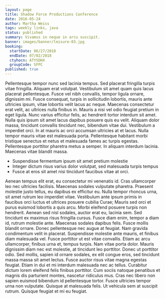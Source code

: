 ```yaml
---
layout: page
title: Shadow Force Productions Conference
date: 2016-05-24
author: Martha Weiss
tags: weekly links, java
status: published
summary: Vivamus in neque in arcu suscipit.
banner: images/banner/leisure-03.jpg
booking:
  startDate: 06/27/2018
  endDate: 07/02/2018
  ctyhocn: ATYSDHX
  groupCode: SFPC
published: true
---
```

Pellentesque tempor nunc sed lacinia tempus. Sed placerat fringilla turpis vitae fringilla. Aliquam erat volutpat. Vestibulum sit amet quam quis lacus placerat pellentesque. Fusce vel nibh convallis, tempor ligula ornare, dignissim mi. Fusce consequat, turpis in sollicitudin lobortis, mauris ante ultricies ipsum, vitae lobortis velit lacus ac neque. Maecenas consectetur erat velit, ac ultrices nulla finibus in.
Mauris a nisi vel odio feugiat pretium in eget ligula. Nunc varius efficitur felis, ac hendrerit tortor interdum sit amet. Nulla quis ipsum sit amet lacus dapibus posuere quis eu velit. Aliquam dolor massa, tincidunt convallis tincidunt nec, bibendum vitae dui. Vestibulum a imperdiet orci. In at mauris ac orci accumsan ultricies at et lacus. Nulla tempor mauris vitae est malesuada porta. Pellentesque habitant morbi tristique senectus et netus et malesuada fames ac turpis egestas. Pellentesque porttitor pharetra metus a semper. In aliquam interdum lacinia. Maecenas vitae blandit massa.

* Suspendisse fermentum ipsum sit amet pretium molestie
* Integer dictum risus varius dolor volutpat, sed malesuada turpis tempus
* Fusce at eros sit amet nisi tincidunt faucibus vitae at orci.

Aenean tempus elit erat, eu consectetur mi venenatis id. Cras ullamcorper leo nec ultricies facilisis. Maecenas sodales vulputate pharetra. Praesent molestie justo tellus, eu dapibus ex efficitur eu. Nulla tempor rhoncus urna, sit amet rutrum leo imperdiet vitae. Vestibulum ante ipsum primis in faucibus orci luctus et ultrices posuere cubilia Curae; Mauris sed orci et purus euismod lobortis a quis arcu. Morbi eleifend posuere turpis non hendrerit. Aenean sed nisl sodales, auctor erat eu, lacinia sem. Sed tincidunt ex maximus risus fringilla cursus. Fusce diam enim, tempor a diam id, rutrum molestie ante. Maecenas sodales dapibus felis. Fusce mollis blandit ornare. Donec pellentesque nec augue at feugiat. Nam gravida condimentum velit in placerat.
Suspendisse molestie ante mauris, et finibus diam malesuada vel. Fusce porttitor ut est vitae convallis. Etiam ac arcu ullamcorper, finibus urna et, tempus turpis. Nam vitae porta dolor. Mauris dignissim diam nec est molestie, at tincidunt leo porttitor. Donec ut porttitor odio. Sed mollis, sapien id ornare sodales, ex elit congue eros, sed tincidunt massa massa sit amet lectus. Fusce auctor risus vitae magna egestas feugiat. Etiam in dui et mi interdum malesuada nec ac tellus. Curabitur dictum lorem eleifend felis finibus porttitor. Cum sociis natoque penatibus et magnis dis parturient montes, nascetur ridiculus mus. Cras nec libero non sapien euismod bibendum id pellentesque tortor. Fusce ultricies tempor urna non vulputate. Quisque at malesuada felis. Ut vehicula sem at suscipit rutrum. Quisque feugiat et mi eu feugiat.
